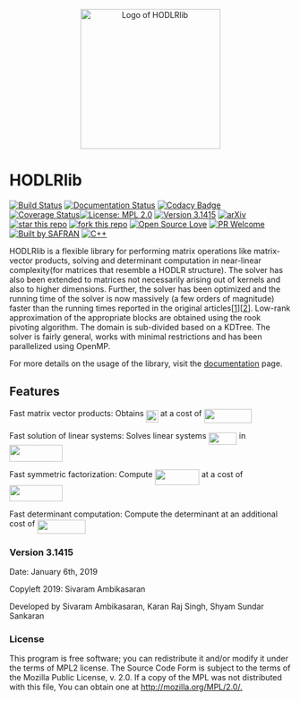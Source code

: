<p align="center">
  <img src="https://github.com/sivaramambikasaran/HODLR/blob/master/docs/source/images/HODLR.svg" width="250" height="250" alt="Logo of HODLRlib"/>
</p>

# HODLRlib
[![Build Status](https://travis-ci.org/sivaramambikasaran/HODLR.svg?branch=master)](https://travis-ci.org/sivaramambikasaran/HODLR)
[![Documentation Status](https://readthedocs.org/projects/hodlr/badge/?version=latest)](https://hodlr.readthedocs.io/en/latest/?badge=latest)
[![Codacy Badge](https://api.codacy.com/project/badge/Grade/cd427ae7fd414c0cb2a0e1c7d201b2cb)](https://www.codacy.com/app/sivaramambikasaran/HODLR?utm_source=github.com&amp;utm_medium=referral&amp;utm_content=sivaramambikasaran/HODLR&amp;utm_campaign=Badge_Grade)
[![Coverage Status](https://coveralls.io/repos/github/sivaramambikasaran/HODLR/badge.svg?branch=master)](https://coveralls.io/github/sivaramambikasaran/HODLR?branch=master)[![License: MPL 2.0](https://img.shields.io/badge/License-MPL%202.0-brightgreen.svg)](https://opensource.org/licenses/MPL-2.0)
[![Version 3.1415](https://img.shields.io/badge/version-3.1415-brightgreen.svg)](https://github.com/sivaramambikasaran/HODLR)
[![arXiv](https://img.shields.io/badge/math.NA-arXiv%3A1405.0223-%23B31B1B.svg)](https://arxiv.org/abs/1405.0223)
[![star this repo](http://githubbadges.com/star.svg?user=sivaramambikasaran&repo=HODLR&style=flat)](https://github.com/sivaramambikasaran/HODLR)
[![fork this repo](http://githubbadges.com/fork.svg?user=sivaramambikasaran&repo=HODLR&style=flat)](https://github.com/sivaramambikasaran/HODLR/fork)
[![Open Source Love](https://badges.frapsoft.com/os/v1/open-source.svg?v=103)](https://github.com/sivaramambikasaran/HODLR/)
[![PR Welcome](https://img.shields.io/badge/PR-welcome-brightgreen.svg)](http://makeapullrequest.com) 
[![Built by SAFRAN](https://img.shields.io/badge/built%20by-SAFRAN-orange.svg)](http://sivaramambikasaran.com/research/)
[![C++](https://img.shields.io/badge/language-C%2B%2B-brightgreen.svg)](http://www.cplusplus.com/)


HODLRlib is a flexible library for performing matrix operations like matrix-vector products, solving and determinant computation in near-linear complexity(for matrices that resemble a HODLR structure). The solver has also been extended to matrices not necessarily arising out of kernels and also to higher dimensions. Further, the solver has been optimized and the running time of the solver is now massively (a few orders of magnitude) faster than the running times reported in the original articles[[1](https://link.springer.com/article/10.1007/s10915-013-9714-z)][[2](https://arxiv.org/abs/1405.0223)]. Low-rank approximation of the appropriate blocks are obtained using the rook pivoting algorithm. The domain is sub-divided based on a KDTree. The solver is fairly general, works with minimal restrictions and has been parallelized using OpenMP.

For more details on the usage of the library, visit the [documentation](https://hodlr.readthedocs.io/en/latest/) page.

## Features

Fast matrix vector products: Obtains <img src="https://cdn.jsdelivr.net/gh/sivaramambikasaran/HODLR@master/docs/source/images//af44b92b9a0ae94e08b5e1e8abce573e.svg?invert_in_darkmode" align=middle width=21.723786149999988pt height=22.465723500000017pt/> at a cost of <img src="https://cdn.jsdelivr.net/gh/sivaramambikasaran/HODLR@master/docs/source/images//2d74209c531ea025d06c0a66dbbd0bb1.svg?invert_in_darkmode" align=middle width=85.780695pt height=24.65753399999998pt/>

Fast solution of linear systems: Solves linear systems <img src="https://cdn.jsdelivr.net/gh/sivaramambikasaran/HODLR@master/docs/source/images//70681e99f542745bf6a0c56bd4600b39.svg?invert_in_darkmode" align=middle width=50.69621369999999pt height=22.831056599999986pt/> in <img src="https://cdn.jsdelivr.net/gh/sivaramambikasaran/HODLR@master/docs/source/images//dad06decfe9b6527d7a6d23885d23d04.svg?invert_in_darkmode" align=middle width=95.43830174999998pt height=29.534320200000014pt/>

Fast symmetric factorization: Compute <img src="https://cdn.jsdelivr.net/gh/sivaramambikasaran/HODLR@master/docs/source/images//c0b7ce204101fd85e5ae745c31f7781f.svg?invert_in_darkmode" align=middle width=79.39666349999999pt height=27.6567522pt/> at a cost of <img src="https://cdn.jsdelivr.net/gh/sivaramambikasaran/HODLR@master/docs/source/images//dad06decfe9b6527d7a6d23885d23d04.svg?invert_in_darkmode" align=middle width=95.43830174999998pt height=29.534320200000014pt/>

Fast determinant computation: Compute the determinant at an additional cost of <img src="https://cdn.jsdelivr.net/gh/sivaramambikasaran/HODLR@master/docs/source/images//2d74209c531ea025d06c0a66dbbd0bb1.svg?invert_in_darkmode" align=middle width=85.780695pt height=24.65753399999998pt/>

### Version 3.1415

Date: January 6th, 2019

Copyleft 2019: Sivaram Ambikasaran

Developed by Sivaram Ambikasaran, Karan Raj Singh, Shyam Sundar Sankaran

### License

This program is free software; you can redistribute it and/or modify it under the terms of MPL2 license. The Source Code Form is subject to the terms of the Mozilla Public License, v. 2.0. If a copy of the MPL was not distributed with this file, You can obtain one at <http://mozilla.org/MPL/2.0/.>
